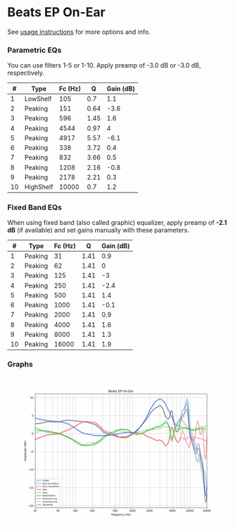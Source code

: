 # Beats EP On-Ear
See [usage instructions](https://github.com/jaakkopasanen/AutoEq#usage) for more options and info.

### Parametric EQs
You can use filters 1-5 or 1-10. Apply preamp of -3.0 dB or -3.0 dB, respectively.

|   # | Type      |   Fc (Hz) |    Q |   Gain (dB) |
|-----|-----------|-----------|------|-------------|
|   1 | LowShelf  |       105 | 0.7  |         1.1 |
|   2 | Peaking   |       151 | 0.64 |        -3.6 |
|   3 | Peaking   |       596 | 1.45 |         1.6 |
|   4 | Peaking   |      4544 | 0.97 |         4   |
|   5 | Peaking   |      4917 | 5.57 |        -6.1 |
|   6 | Peaking   |       338 | 3.72 |         0.4 |
|   7 | Peaking   |       832 | 3.66 |         0.5 |
|   8 | Peaking   |      1208 | 2.16 |        -0.8 |
|   9 | Peaking   |      2178 | 2.21 |         0.3 |
|  10 | HighShelf |     10000 | 0.7  |         1.2 |

### Fixed Band EQs
When using fixed band (also called graphic) equalizer, apply preamp of **-2.1 dB** (if available) and set gains manually with these parameters.

|   # | Type    |   Fc (Hz) |    Q |   Gain (dB) |
|-----|---------|-----------|------|-------------|
|   1 | Peaking |        31 | 1.41 |         0.9 |
|   2 | Peaking |        62 | 1.41 |         0   |
|   3 | Peaking |       125 | 1.41 |        -3   |
|   4 | Peaking |       250 | 1.41 |        -2.4 |
|   5 | Peaking |       500 | 1.41 |         1.4 |
|   6 | Peaking |      1000 | 1.41 |        -0.1 |
|   7 | Peaking |      2000 | 1.41 |         0.9 |
|   8 | Peaking |      4000 | 1.41 |         1.6 |
|   9 | Peaking |      8000 | 1.41 |         1.3 |
|  10 | Peaking |     16000 | 1.41 |         1.9 |

### Graphs
![](./Beats%20EP%20On-Ear.png)
